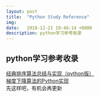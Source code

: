 ```yaml
---
layout: post
title:  "Python Study Reference"
img: 
date:   2018-12-21 19:46:14 +0800
description: python学习参考收录
---
```


## python学习参考收录
[经典排序算法总结与实现（python版）](https://bigquant.com/community/t/topic/128778)
<br>
[梯度下降算法的Python实现](https://bigquant.com/community/t/topic/128341)
<br>
先这样吧，有机会再更新